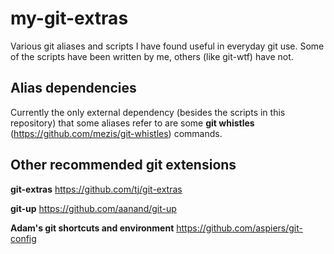 
my-git-extras
=============

Various git aliases and scripts I have found useful in everyday git use. Some of the scripts have been written by me, others (like git-wtf) have not.


Alias dependencies
------------------

Currently the only external dependency (besides the scripts in this repository) that some aliases refer to are some **git whistles** (https://github.com/mezis/git-whistles) commands.


Other recommended git extensions
--------------------------------

**git-extras**
https://github.com/tj/git-extras

**git-up**
https://github.com/aanand/git-up

**Adam's git shortcuts and environment**
https://github.com/aspiers/git-config
